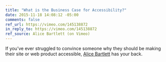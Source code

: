 ```yaml
---
title: "What is the Business Case for Accessibility?"
date: 2015-11-18 14:08:12 -05:00
comments: false
ref_url: https://vimeo.com/145138872
in_reply_to: https://vimeo.com/145138872
ref_source: Alice Bartlett (on Vimeo)
---
```


If you’ve ever struggled to convince someone why they should be making their site or web product accessible, [Alice Bartlett](http://alicebartlett.co.uk/) has your back.